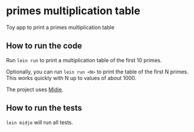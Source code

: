 # primes multiplication table

Toy app to print a primes multiplication table

## How to run the code

Run `lein run` to print a multiplication table of the first 10 primes.

Optionally, you can run `lein run <N>` to print the table of the first N primes. This works quickly with N up to values of about 1000.

The project uses [Midje](https://github.com/marick/Midje/).

## How to run the tests

`lein midje` will run all tests.
